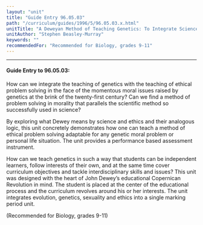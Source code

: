 ```yaml
---
layout: "unit"
title: "Guide Entry 96.05.03"
path: "/curriculum/guides/1996/5/96.05.03.x.html"
unitTitle: "A Deweyan Method of Teaching Genetics: To Integrate Science and Ethics with Student-Centered Problem Solving"
unitAuthor: "Stephen Beasley-Murray"
keywords: ""
recommendedFor: "Recommended for Biology, grades 9-11"
---
```

<body>
<hr/>
<h4>
Guide Entry to 96.05.03:
</h4>
How can we integrate the teaching of genetics with the teaching of ethical problem solving in the face of the momentous moral issues raised by genetics at the brink of the twenty-first century? Can we find a method of problem solving in morality that parallels the scientific method so successfully used in science?
<p>
By exploring what Dewey means by science and ethics and their analogous logic, this unit concretely demonstrates how one can teach a method of ethical problem solving adaptable for any genetic moral problem or personal life situation. The unit provides a performance based assessment instrument.
</p>
<p>
How can we teach genetics in such a way that students can be independent learners, follow interests of their own, and at the same time cover curriculum objectives and tackle interdisciplinary skills and issues? This unit was designed with the heart of John Dewey’s educational Copernican Revolution in mind. The student is placed at the center of the educational process and the curriculum revolves around his or her interests. The unit integrates evolution, genetics, sexuality and ethics into a single marking period unit.
</p>
<p>
(Recommended for Biology, grades 9-11)
</p>
</body>